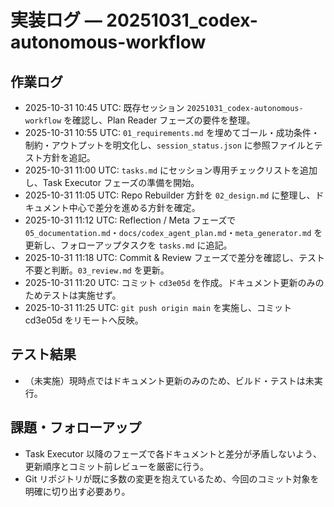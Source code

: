 # 実装ログ — 20251031_codex-autonomous-workflow

## 作業ログ
- 2025-10-31 10:45 UTC: 既存セッション `20251031_codex-autonomous-workflow` を確認し、Plan Reader フェーズの要件を整理。
- 2025-10-31 10:55 UTC: `01_requirements.md` を埋めてゴール・成功条件・制約・アウトプットを明文化し、`session_status.json` に参照ファイルとテスト方針を追記。
- 2025-10-31 11:00 UTC: `tasks.md` にセッション専用チェックリストを追加し、Task Executor フェーズの準備を開始。
- 2025-10-31 11:05 UTC: Repo Rebuilder 方針を `02_design.md` に整理し、ドキュメント中心で差分を進める方針を確定。
- 2025-10-31 11:12 UTC: Reflection / Meta フェーズで `05_documentation.md`・`docs/codex_agent_plan.md`・`meta_generator.md` を更新し、フォローアップタスクを `tasks.md` に追記。
- 2025-10-31 11:18 UTC: Commit & Review フェーズで差分を確認し、テスト不要と判断。`03_review.md` を更新。
- 2025-10-31 11:20 UTC: コミット `cd3e05d` を作成。ドキュメント更新のみのためテストは実施せず。
- 2025-10-31 11:25 UTC: `git push origin main` を実施し、コミット cd3e05d をリモートへ反映。

## テスト結果
- （未実施）現時点ではドキュメント更新のみのため、ビルド・テストは未実行。

## 課題・フォローアップ
- Task Executor 以降のフェーズで各ドキュメントと差分が矛盾しないよう、更新順序とコミット前レビューを厳密に行う。
- Git リポジトリが既に多数の変更を抱えているため、今回のコミット対象を明確に切り出す必要あり。
